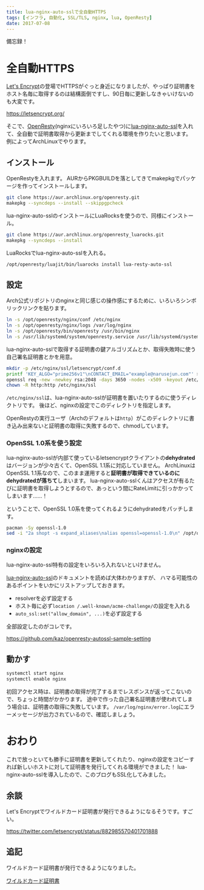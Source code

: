 ```yaml
---
title: lua-nginx-auto-sslで全自動HTTPS
tags: [インフラ, 自動化, SSL/TLS, nginx, lua, OpenResty]
date: 2017-07-08
---
```


備忘録！

# 全自動HTTPS

[Let's Encrypt](https://letsencrypt.org/)の登場でHTTPSがぐっと身近になりましたが、やっぱり証明書をホスト名毎に取得するのは結構面倒ですし、90日毎に更新しなきゃいけないのも大変です。

https://letsencrypt.org/

そこで、[OpenResty](https://openresty.org/en/)(nginxにいろいろ足したやつ)に[lua-nginx-auto-ssl](https://github.com/GUI/lua-resty-auto-ssl)を入れて、全自動で証明書取得から更新までしてくれる環境を作りたいと思います。
例によってArchLinuxでやります。

## インストール

OpenRestyを入れます。
AURからPKGBUILDを落としてきてmakepkgでパッケージを作ってインストールします。
```sh
git clone https://aur.archlinux.org/openresty.git
makepkg --syncdeps --install --skippgpcheck
```

lua-nginx-auto-sslのインストールにLuaRocksを使うので、同様にインストール。
```sh
git clone https://aur.archlinux.org/openresty_luarocks.git
makepkg --syncdeps --install
```

LuaRocksでlua-nginx-auto-sslを入れる。
```sh
/opt/openresty/luajit/bin/luarocks install lua-resty-auto-ssl
```

## 設定

Arch公式リポジトリのnginxと同じ感じの操作感にするために、いろいろシンボリックリンクを貼ります。
```sh
ln -s /opt/openresty/nginx/conf /etc/nginx
ln -s /opt/openresty/nginx/logs /var/log/nginx
ln -s /opt/openresty/bin/openresty /usr/bin/nginx
ln -s /usr/lib/systemd/system/openresty.service /usr/lib/systemd/system/nginx.service
```

lua-nginx-auto-sslで取得する証明書の鍵アルゴリズムとか、取得失敗時に使う自己署名証明書とかを用意。
```sh
mkdir -p /etc/nginx/ssl/letsencrypt/conf.d
printf 'KEY_ALGO="prime256v1"\nCONTACT_EMAIL="example@narusejun.com"' > /etc/nginx/ssl/letsencrypt/conf.d/custom.sh
openssl req -new -newkey rsa:2048 -days 3650 -nodes -x509 -keyout /etc/nginx/ssl/fallback_key.pem -out /etc/nginx/ssl/fallback_crt.pem -subj "/CN=NaruseJun/"
chown -R http:http /etc/nginx/ssl
```

`/etc/nginx/ssl`は、lua-nginx-auto-sslが証明書を置いたりするのに使うディレクトリです。
後ほど、nginxの設定でこのディレクトリを指定します。

OpenRestyの実行ユーザ（Archのデフォルトは`http`）がこのディレクトリに書き込み出来ないと証明書の取得に失敗するので、chmodしています。

### OpenSSL 1.0系を使う設定

lua-nginx-auto-sslが内部て使っているletsencryptクライアントの**dehydrated**はバージョンが少々古くて、OpenSSL 1.1系に対応していません。
ArchLinuxはOpenSSL 1.1系なので、このまま運用すると**証明書が取得できているのにdehydratedが落ちて**しまいます。
lua-nginx-auto-sslくんはアクセスが有るたびに証明書を取得しようとするので、あっという間にRateLimitに引っかかってしまいます……！

ということで、OpenSSL 1.0系を使ってくれるようにdehydratedをパッチします。

```sh
pacman -Sy openssl-1.0
sed -i "2a shopt -s expand_aliases\nalias openssl=openssl-1.0\n" /opt/openresty/luajit/bin/resty-auto-ssl/dehydrated
```

### nginxの設定

lua-nginx-auto-ssl特有の設定をいろいろ入れないといけません。

[lua-nginx-auto-ssl](https://github.com/GUI/lua-resty-auto-ssl)のドキュメントを読めば大体わかりますが、
ハマる可能性のあるポイントをいかにリストアップしておきます。

- resolverを必ず設定する
- ホスト毎に必ず`location /.well-known/acme-challenge/`の設定を入れる
- `auto_ssl:set("allow_domain", ...)`を必ず設定する

全部設定したのがコレです。

https://github.com/kaz/openresty-autossl-sample-setting

## 動かす

```sh
systemctl start nginx
systemctl enable nginx
```

初回アクセス時は、証明書の取得が完了するまでレスポンスが返ってこないので、ちょっと時間がかかります。
途中で作った自己署名証明書が使われてしまう場合は、証明書の取得に失敗しています。
`/var/log/nginx/error.log`にエラーメッセージが出力されているので、確認しましょう。

# おわり

これで放っといても勝手に証明書を更新してくれたり、nginxの設定をコピーすれば新しいホストに対して証明書を発行してくれる環境ができました！
lua-nginx-auto-sslを導入したので、このブログもSSL化してみました。

## 余談

Let's Encryptでワイルドカード証明書が発行できるようになるそうです。すごい。

https://twitter.com/letsencrypt/status/882985570401701888

## 追記

ワイルドカード証明書が発行できるようになりました。

[ワイルドカード証明書](/posts/23/)

